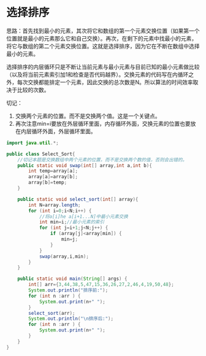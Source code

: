 # 选择排序

思路：首先找到最小的元素，其次将它和数组的第一个元素交换位置（如果第一个位置就是最小的元素那么它和自己交换）。再次，在剩下的元素中找最小的元素，将它与数组的第二个元素交换位置。这就是选择排序，因为它在不断在数组中选择最小的元素。

选择排序的内层循环只是不断让当前元素与最小元素与目前已知的最小元素做比较（以及将当前元素索引加1和检查是否代码越界）。交换元素的代码写在内循环之外，每次交换都能排定一个元素，因此交换的总次数是N。所以算法的时间效率取决于比较的次数。

切记：
1. 交换两个元素的位置。而不是交换两个值。这是一个关键点。
2. 再次注意min=i要放在外层循环里面，内存循环外面，交换元素的位置也要放在内层循环外面，外层循环里面。


```java
import java.util.*;

public class Select_Sort{
	//切记本题是交换数组中两个元素的位置，而不是交换两个数的值，否则会出错的。
	public static void swap(int[] array,int a,int b){
		int temp=array[a];
		array[a]=array[b];
		array[b]=temp;
	}

	public static void select_sort(int[] array){
		int N=array.length;
		for (int i=0;i<N;i++) {
			//将a[i]he a[i+1...N]中最小元素交换
			int min=i;//最小元素的索引
			for (int j=i+1;j<N;j++) {
				if (array[j]<array[min]) {
					min=j;
				}
			}
			swap(array,i,min);
		}
	}

	public static void main(String[] args) {
		int[] arr={3,44,38,5,47,15,36,26,27,2,46,4,19,50,48};
		System.out.println("排序前:");
		for (int n :arr ) {
			System.out.print(n+" ");
		}
		select_sort(arr);
		System.out.println("\n排序后:");
		for (int n :arr ) {
			System.out.print(n+" ");
		}
	}
}
```
